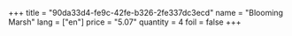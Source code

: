+++
title = "90da33d4-fe9c-42fe-b326-2fe337dc3ecd"
name = "Blooming Marsh"
lang = ["en"]
price = "5.07"
quantity = 4
foil = false
+++
